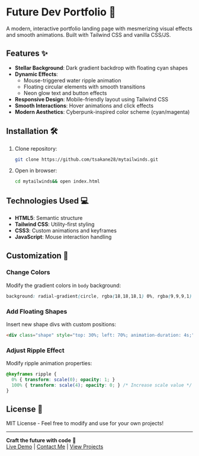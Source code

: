 # Future Dev Portfolio 🌌

A modern, interactive portfolio landing page with mesmerizing visual effects and smooth animations. Built with Tailwind CSS and vanilla CSS/JS.


## Features ✨

- **Stellar Background**: Dark gradient backdrop with floating cyan shapes
- **Dynamic Effects**:
  - Mouse-triggered water ripple animation
  - Floating circular elements with smooth transitions
  - Neon glow text and button effects
- **Responsive Design**: Mobile-friendly layout using Tailwind CSS
- **Smooth Interactions**: Hover animations and click effects
- **Modern Aesthetics**: Cyberpunk-inspired color scheme (cyan/magenta)

## Installation 🛠️

1. Clone repository:
   ```bash
   git clone https://github.com/tsakane28/mytailwinds.git
   ```
2. Open in browser:
   ```bash
   cd mytailwinds&& open index.html
   ```

## Technologies Used 💻

- **HTML5**: Semantic structure
- **Tailwind CSS**: Utility-first styling
- **CSS3**: Custom animations and keyframes
- **JavaScript**: Mouse interaction handling

## Customization 🎨

### Change Colors
Modify the gradient colors in `body` background:
```css
background: radial-gradient(circle, rgba(18,18,18,1) 0%, rgba(9,9,9,1) 100%);
```

### Add Floating Shapes
Insert new shape divs with custom positions:
```html
<div class="shape" style="top: 30%; left: 70%; animation-duration: 4s;"></div>
```

### Adjust Ripple Effect
Modify ripple animation properties:
```css
@keyframes ripple {
  0% { transform: scale(0); opacity: 1; }
  100% { transform: scale(4); opacity: 0; } /* Increase scale value */
}
```

## License 📄
MIT License - Feel free to modify and use for your own projects!

---

**Craft the future with code** 🚀  
[Live Demo](#) | [Contact Me](#) | [View Projects](#)
